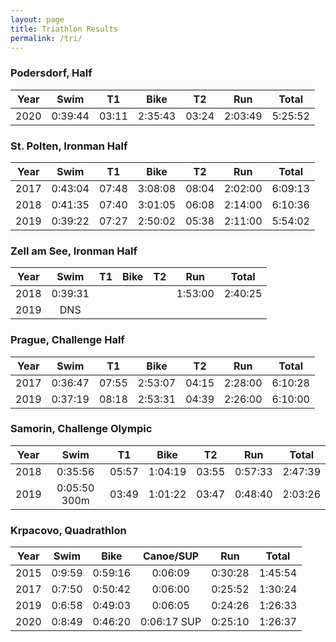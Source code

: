 ```yaml
---
layout: page
title: Triathlon Results
permalink: /tri/
---
```


### Podersdorf, Half 

| Year | Swim | T1 | Bike | T2 | Run | Total |
| :-: | :-: | :-: | :-: | :-: | :-: | :-: |
| 2020 | 0:39:44 | 03:11 | 2:35:43 | 03:24 | 2:03:49 | 5:25:52 |


### St. Polten, Ironman Half 

| Year | Swim | T1 | Bike | T2 | Run | Total |
| :-: | :-: | :-: | :-: | :-: | :-: | :-: |
| 2017 | 0:43:04 | 07:48 | 3:08:08 | 08:04 | 2:02:00 | 6:09:13 |
| 2018 | 0:41:35 | 07:40 | 3:01:05 | 06:08 | 2:14:00 | 6:10:36 |
| 2019 | 0:39:22 | 07:27 | 2:50:02 | 05:38 | 2:11:00 | 5:54:02 |


### Zell am See, Ironman Half

| Year | Swim | T1 | Bike | T2 | Run | Total |
| :-: | :-: | :-: | :-: | :-: | :-: | :-: |
| 2018 | 0:39:31 |  |  |  | 1:53:00 | 2:40:25 |
| 2019 | DNS |


### Prague, Challenge Half 

| Year | Swim | T1 | Bike | T2 | Run | Total |
| :-: | :-: | :-: | :-: | :-: | :-: | :-: |
| 2017 | 0:36:47 | 07:55 | 2:53:07 | 04:15 | 2:28:00 | 6:10:28 |
| 2019 | 0:37:19 | 08:18 | 2:53:31 | 04:39 | 2:26:00 | 6:10:00 |


### Samorin, Challenge Olympic

| Year | Swim | T1 | Bike | T2 | Run | Total |
| :-: | :-: | :-: | :-: | :-: | :-: | :-: |
| 2018 | 0:35:56 | 05:57 | 1:04:19 | 03:55 | 0:57:33 | 2:47:39 |
| 2019 | 0:05:50 300m | 03:49 | 1:01:22 | 03:47 | 0:48:40 | 2:03:26 |


### Krpacovo, Quadrathlon

| Year | Swim | Bike | Canoe/SUP | Run | Total |
| :-: | :-: | :-: | :-: | :-: | :-: |
| 2015 | 0:9:59 | 0:59:16 | 0:06:09 | 0:30:28 | 1:45:54 |
| 2017 | 0:7:50 | 0:50:42 | 0:06:00 | 0:25:52 | 1:30:24 |
| 2019 | 0:6:58 | 0:49:03 | 0:06:05 | 0:24:26 | 1:26:33 |
| 2020 | 0:8:49 | 0:46:20 | 0:06:17 SUP | 0:25:10 | 1:26:37 |
